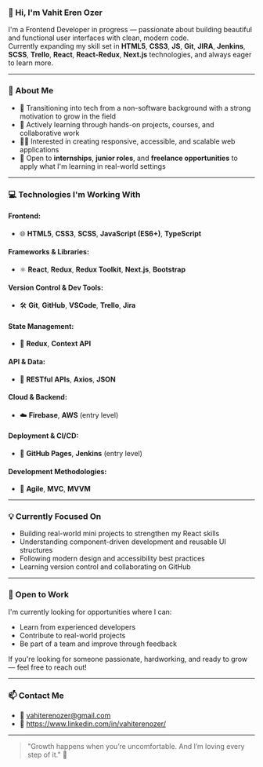 ### 👋 Hi, I'm Vahit Eren Ozer

I'm a Frontend Developer in progress — passionate about building beautiful and functional user interfaces with clean, modern code.  
Currently expanding my skill set in **HTML5**, **CSS3**, **JS**, **Git**, **JIRA**, **Jenkins**, **SCSS**, **Trello**, **React**, **React-Redux**, **Next.js** technologies, and always eager to learn more.

---

### 🚀 About Me

- 🧩 Transitioning into tech from a non-software background with a strong motivation to grow in the field
- 🌱 Actively learning through hands-on projects, courses, and collaborative work
- 👨‍💻 Interested in creating responsive, accessible, and scalable web applications
- 🤝 Open to **internships**, **junior roles**, and **freelance opportunities** to apply what I'm learning in real-world settings

---

### 💻 Technologies I'm Working With

#### Frontend:
- 🌐 **HTML5**, **CSS3**, **SCSS**, **JavaScript (ES6+)**, **TypeScript**

#### Frameworks & Libraries:
- ⚛️ **React**, **Redux**, **Redux Toolkit**, **Next.js**, **Bootstrap**

#### Version Control & Dev Tools:
- 🛠 **Git**, **GitHub**, **VSCode**, **Trello**, **Jira**

#### State Management:
- 🔄 **Redux**, **Context API**

#### API & Data:
- 🔌 **RESTful APIs**, **Axios**, **JSON**

#### Cloud & Backend:
- ☁️ **Firebase**, **AWS** (entry level)

#### Deployment & CI/CD:
- 🚀 **GitHub Pages**, **Jenkins** (entry level)

#### Development Methodologies:
- 🔄 **Agile**, **MVC**, **MVVM**

---

### 💡 Currently Focused On

- Building real-world mini projects to strengthen my React skills  
- Understanding component-driven development and reusable UI structures  
- Following modern design and accessibility best practices  
- Learning version control and collaborating on GitHub

---

### 💼 Open to Work

I'm currently looking for opportunities where I can:

- Learn from experienced developers  
- Contribute to real-world projects  
- Be part of a team and improve through feedback  

If you're looking for someone passionate, hardworking, and ready to grow — feel free to reach out!

---

### 📫 Contact Me

- 📧 vahiterenozer@gmail.com   
- 💼 https://www.linkedin.com/in/vahiterenozer/

---

> "Growth happens when you’re uncomfortable. And I’m loving every step of it." 🌱
